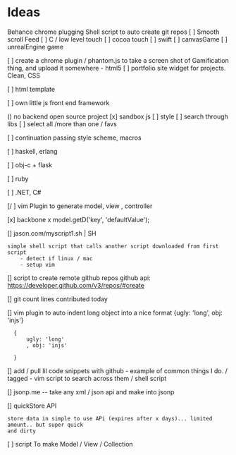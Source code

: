
# Ideas 

Behance chrome plugging
Shell script to auto create git repos
[ ] Smooth scroll Feed
[ ] C / low level touch
[ ] cocoa touch
[ ] swift
[ ] canvasGame
[ ] unrealEngine game

[ ] create a chrome plugin  / phantom.js to take a screen shot of Gamification thing, and upload it somewhere
	- html5
[ ] portfolio site widget for projects. Clean, CSS


[ ] html template


[ ] own little js front end framework

() no backend open source project
[x] sandbox js
    [ ] style
    [ ] search through libs
    [ ] select all /more than one / favs

[ ] continuation passing style scheme, macros

[ ] haskell, erlang
 
[ ] obj-c  + flask

[ ] ruby

[ ] .NET, C#


[/ ] vim Plugin to generate  model, view , controller

[x] backbone x 
	model.getD('key', 'defaultValue');


[] jason.com/myscript1.sh  | SH

	simple shell script that calls another script downloaded from first script
		- detect if linux / mac
		- setup vim 

[] script to create remote github repos
	github api: https://developer.github.com/v3/repos/#create


[] git count lines contributed today



[] vim plugin to auto indent long object into a nice format
      {ugly: 'long', obj: 'injs'}


      { 
          ugly: 'long'
          , obj: 'injs'

      }

[]  add / pull lil code snippets with github 
    - example of common things I do.  / tagged
    - vim script to search across them / shell script

[]  jsonp.me
    -- take any xml / json  api and make into jsonp

[]  quickStore API
 
    store data in simple to use APi (expires after x days)... limited amount.. but super quick
    and dirty


[ ] script To make Model / View / Collection

